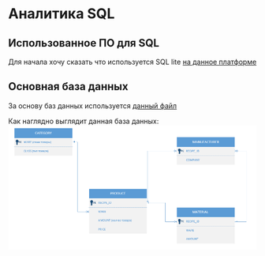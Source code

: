 # Аналитика SQL
## Использованное ПО для SQL
Для начала хочу сказать что используется  SQL lite [на данное платформе](https://sqliteonline.com/)

## Основная база данных
За основу баз данных используется [данный файл]()

Как наглядно выглядит данная база данных:
![бд](/images/ВизуализацияОсновнойTаблицы.png)


